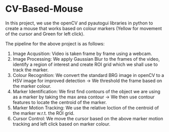 # CV-Based-Mouse
In this project, we use the openCV and pyautogui libraries in python to create a mouse that works based on colour markers (Yellow for movement of the cursor and Green for left click).

The pipeline for the above project is as follows:

1) Image Acqusition: Video is taken frame by frame using a webcam.
2) Image Processing: We apply Gaussian Blur to the frames of the video, identify a region of interest and create ROI grid which we shall use to track the marker.
3) Colour Recognition: We convert the standard BRG image in openCV to a HSV image for improved detection -> We threshold the frame based on the marker colour.
4) Marker Identification: We first find contours of the object we are using as a marker by taking the max area contour -> We then use contour features to locate the centroid of the marker.
5) Marker Motion Tracking: We use the relative loction of the centroid of the marker w.r.t. the ROI grid.
6) Cursor Control: We move the cursor based on the above marker motion tracking and left click based on marker colour.

